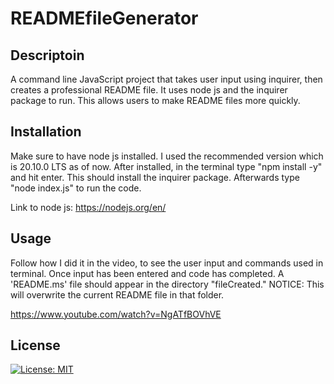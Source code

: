 # READMEfileGenerator

## Descriptoin

A command line JavaScript project that takes user input using inquirer, then creates a professional README file. It uses node js and the inquirer package to run. This allows users to make README files more quickly.

 ## Installation

Make sure to have node js installed. I used the recommended version which is 20.10.0 LTS as of now. After installed, in the terminal type "npm install -y" and hit enter. This should install the inquirer package. Afterwards type "node index.js" to run the code.

Link to node js: https://nodejs.org/en/

## Usage

Follow how I did it in the video, to see the user input and commands used in terminal. Once input has been entered and code has completed. A 'README.ms' file should appear in the directory "fileCreated." NOTICE: This will overwrite the current README file in that folder.

https://www.youtube.com/watch?v=NgATfBOVhVE

## License

[![License: MIT](https://img.shields.io/badge/License-MIT-yellow.svg)](https://opensource.org/licenses/MIT)

